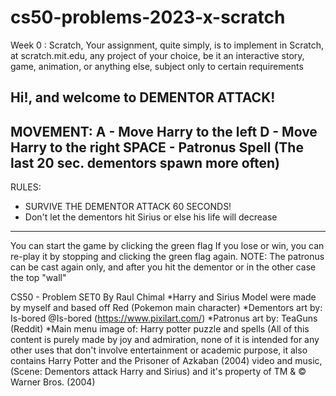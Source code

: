 # cs50-problems-2023-x-scratch
Week 0 : Scratch, Your assignment, quite simply, is to implement in Scratch, at scratch.mit.edu, any project of your choice, be it an interactive story, game, animation, or anything else, subject only to certain requirements


Hi!, and welcome to DEMENTOR ATTACK!
-----------------------------------------------
MOVEMENT:
A - Move Harry to the left
D - Move Harry to the right
SPACE - Patronus Spell
(The last 20 sec. dementors spawn more often)
-------------------------------------------------
RULES:
* SURVIVE THE DEMENTOR ATTACK 60 SECONDS!
* Don't let the dementors hit Sirius or else his life will decrease
-------------------------------------------------
You can start the game by clicking the green flag
If you lose or win, you can re-play it by stopping and clicking the green flag again.
NOTE: The patronus can be cast again only, and after you hit the dementor or in the other case the top "wall"


CS50 - Problem SET0 By Raul Chimal 
*Harry and Sirius Model were made by myself and based off Red (Pokemon main character)
*Dementors art by: Is-bored @Is-bored (https://www.pixilart.com/)
*Patronus art by: TeaGuns (Reddit)
*Main menu image of: Harry potter puzzle and spells
(All of this content is purely made by joy and admiration, none of it is intended for any other uses that don't involve entertainment or academic purpose, it also contains Harry Potter and the Prisoner of Azkaban (2004) video and music,
(Scene: Dementors attack Harry and Sirius) and it's  property of TM & © Warner Bros. (2004)
